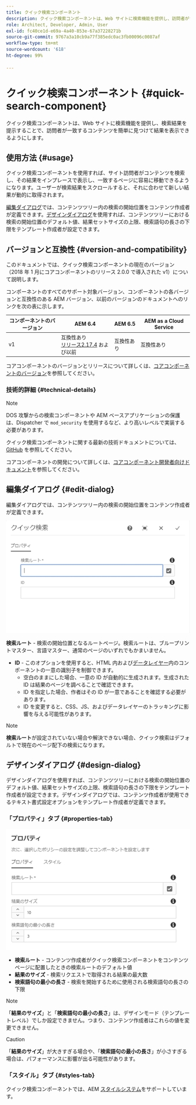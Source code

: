 ```yaml
---
title: クイック検索コンポーネント
description: クイック検索コンポーネントは、Web サイトに検索機能を提供し、訪問者がサイト内を検索して結果を絞り込めるように検索結果を表示します。
role: Architect, Developer, Admin, User
exl-id: fc40ce1d-e69a-4a40-853e-67a37228271b
source-git-commit: 9767a3a10cb9a77f385edc0ac3fb00096c0087af
workflow-type: tm+mt
source-wordcount: '618'
ht-degree: 99%

---
```


# クイック検索コンポーネント {#quick-search-component}

クイック検索コンポーネントは、Web サイトに検索機能を提供し、検索結果を提示することで、訪問者が一致するコンテンツを簡単に見つけて結果を表示できるようにします。

## 使用方法 {#usage}

クイック検索コンポーネントを使用すれば、サイト訪問者がコンテンツを検索し、その結果をインプレースで表示し、一致するページに容易に移動できるようになります。ユーザーが検索結果をスクロールすると、それに合わせて新しい結果が動的に取得されます。

[編集ダイアログ](#edit-dialog)では、コンテンツツリー内の検索の開始位置をコンテンツ作成者が定義できます。[デザインダイアログ](#design-dialog)を使用すれば、コンテンツツリーにおける検索の開始位置のデフォルト値、結果セットサイズの上限、検索語句の長さの下限をテンプレート作成者が設定できます。

## バージョンと互換性 {#version-and-compatibility}

このドキュメントでは、クイック検索コンポーネントの現在のバージョン（2018 年 1 月にコアコンポーネントのリリース 2.0.0 で導入された v1）について説明します。

コンポーネントのすべてのサポート対象バージョン、コンポーネントの各バージョンと互換性のある AEM バージョン、以前のバージョンのドキュメントへのリンクを次の表に示します。

| コンポーネントのバージョン | AEM 6.4 | AEM 6.5 | AEM as a Cloud Service |
|--- |--- |--- |---|
| v1 | 互換性あり<br>[リリース2.17.4](/help/versions.md) および以前 | 互換性あり | 互換性あり |

コアコンポーネントのバージョンとリリースについて詳しくは、[コアコンポーネントのバージョン](/help/versions.md)を参照してください。

### 技術的詳細 {#technical-details}

>[!NOTE]
>
>DOS 攻撃からの検索コンポーネントや AEM ベースアプリケーションの保護は、Dispatcher で `mod_security` を使用するなど、より高いレベルで実装する必要があります。

クイック検索コンポーネントに関する最新の技術ドキュメントについては、[GitHub](https://adobe.com/go/aem_cmp_tech_search_v1_jp) を参照してください。

コアコンポーネントの開発について詳しくは、[コアコンポーネント開発者向けドキュメント](/help/developing/overview.md)を参照してください。

## 編集ダイアログ {#edit-dialog}

編集ダイアログでは、コンテンツツリー内の検索の開始位置をコンテンツ作成者が定義できます。

![クイック検索コンポーネントの編集ダイアログ](/help/assets/quick-search-edit.png)

**検索ルート** - 検索の開始位置となるルートページ。検索ルートは、ブループリントマスター、言語マスター、通常のページのいずれでもかまいません。
* **ID** - このオプションを使用すると、HTML 内および[データレイヤー](/help/developing/data-layer/overview.md)内のコンポーネントの一意の識別子を制御できます。
   * 空白のままにした場合、一意の ID が自動的に生成されます。生成された ID は結果のページを調べることで確認できます。
   * ID を指定した場合、作者はその ID が一意であることを確認する必要があります。
   * ID を変更すると、CSS、JS、およびデータレイヤーのトラッキングに影響を与える可能性があります。

>[!NOTE]
>
>**検索ルート**&#x200B;が設定されていない場合や解決できない場合、クイック検索はデフォルトで現在のページ配下の検索になります。

## デザインダイアログ {#design-dialog}

デザインダイアログを使用すれば、コンテンツツリーにおける検索の開始位置のデフォルト値、結果セットサイズの上限、検索語句の長さの下限をテンプレート作成者が設定できます。デザインダイアログでは、コンテンツ作成者が使用できるテキスト書式設定オプションをテンプレート作成者が定義できます。

### 「プロパティ」タブ {#properties-tab}

![クイック検索コンポーネントのデザインダイアログ](/help/assets/quick-search-design.png)

* **検索ルート** - コンテンツ作成者がクイック検索コンポーネントをコンテンツページに配置したときの検索ルートのデフォルト値
* **結果のサイズ** - 検索リクエストで取得される結果の最大数
* **検索語句の最小の長さ** - 検索を開始するために使用される検索語句の長さの下限

>[!NOTE]
>
>「**結果のサイズ**」と「**検索語句の最小の長さ**」は、デザインモード（テンプレートレベル）でしか設定できません。つまり、コンテンツ作成者はこれらの値を変更できません。

>[!CAUTION]
>
>「**結果のサイズ**」が大きすぎる場合や、「**検索語句の最小の長さ**」が小さすぎる場合は、パフォーマンスに影響が出る可能性があります。

### 「スタイル」タブ {#styles-tab}

クイック検索コンポーネントでは、AEM [スタイルシステム](/help/get-started/authoring.md#component-styling)をサポートしています。
